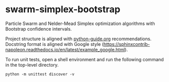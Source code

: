 # swarm-simplex-bootstrap
Particle Swarm and Nelder-Mead Simplex optimization algorithms with Bootstrap confidence intervals.

Project structure is aligned with [python-guide.org](https://docs.python-guide.org/writing/structure/) recommendations.  Docstring format is aligned with Google style (https://sphinxcontrib-napoleon.readthedocs.io/en/latest/example_google.html).

To run unit tests, open a shell environment and run the following command in the top-level directory.

```console
python -m unittest discover -v
```

